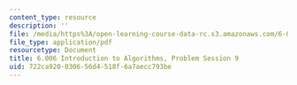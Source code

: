```yaml
---
content_type: resource
description: ''
file: /media/https%3A/open-learning-course-data-rc.s3.amazonaws.com/6-006-introduction-to-algorithms-spring-2020/722ca920030656d4518f6a7aecc793be_MIT6_006S20_prob9.pdf
file_type: application/pdf
resourcetype: Document
title: 6.006 Introduction to Algorithms, Problem Session 9
uid: 722ca920-0306-56d4-518f-6a7aecc793be
---
```

